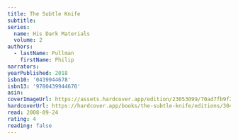 ```yaml
---
title: The Subtle Knife
subtitle:
series:
  name: His Dark Materials
  volume: 2
authors:
  - lastName: Pullman
    firstName: Philip
narrators:
yearPublished: 2018
isbn10: '0439944678'
isbn13: '9780439944670'
asin:
coverImageUrl: https://assets.hardcover.app/edition/23053099/70ad7fb9f2b1b74743346ae62b71673e5204fdad.jpeg
hardcoverUrl: https://hardcover.app/books/the-subtle-knife/editions/30431493
read: 2008-09-24
rating: 4
reading: false
---
```

